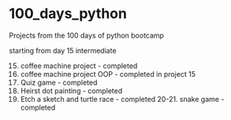 # 100_days_python
Projects from the 100 days of python bootcamp

starting from day 15 intermediate

15. coffee machine project - completed
16. coffee machine project OOP - completed in project 15
17. Quiz game - completed
18. Heirst dot painting - completed
19. Etch a sketch and turtle race - completed
20-21. snake game - completed
